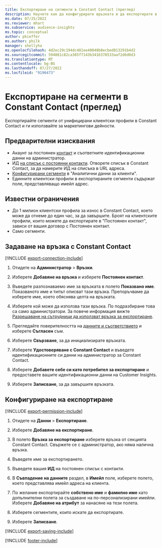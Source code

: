 ```yaml
---
title: Експортиране на сегменти в Constant Contact (преглед)
description: Научете как да конфигурирате връзката и да експортирате в Constant Contact.
ms.date: 07/25/2022
ms.reviewer: mhart
ms.subservice: audience-insights
ms.topic: conceptual
author: pkieffer
ms.author: philk
manager: shellyha
ms.openlocfilehash: 4d2ec29c194dc481ee40048b8ecbed813291b4d2
ms.sourcegitcommit: 594081c82ca385f7143b3416378533aaf2d6d0d3
ms.translationtype: MT
ms.contentlocale: bg-BG
ms.lasthandoff: 07/27/2022
ms.locfileid: "9196473"
---
```

# <a name="export-segments-to-constant-contact-preview"></a>Експортиране на сегменти в Constant Contact (преглед)

Експортирайте сегменти от унифицирани клиентски профили в Constant Contact и ги използвайте за маркетингови дейности.

## <a name="prerequisites"></a>Предварителни изисквания

- Акаунт за постоянен [контакт](https://www.constantcontact.com/account-home) и съответните идентификационни данни на администратор.
- ИД [на списък с постоянни контакти](https://app.constantcontact.com/pages/contacts/ui#lists). Отворете списък в Constant Contact, за да намерите ИД на списъка в URL адреса.
- [Конфигурирани сегменти](segments.md) в "Аналитични данни за клиенти".
- Единните клиентски профили в експортираните сегменти съдържат поле, представляващо имейл адрес.

## <a name="known-limitations"></a>Известни ограничения

- До 1 милион клиентски профила за износ в Constant Contact, което може да отнеме до един час, за да завършите. Броят на клиентските профили, които можете да експортирате в "Постоянен контакт", зависи от вашия договор с Постоянен контакт.
- Само сегменти.

## <a name="set-up-connection-to-constant-contact"></a>Задаване на връзка с Constant Contact

[!INCLUDE [export-connection-include](includes/export-connection-admn.md)]

1. Отидете на **Администратор** > **Връзки**.

1. Изберете **Добавяне на връзка** и изберете **Постоянен контакт**.

1. Въведете разпознаваемо име за връзката в полето **Показвано име**. Показваното име и типът описват тази връзка. Препоръчваме да изберете име, което обяснява целта на връзката.

1. Изберете кой може да използва тази връзка. По подразбиране това са само администратори. За повече информация вижте [Разрешаване на сътрудници да използват връзка за експортиране](connections.md#allow-contributors-to-use-a-connection-for-exports).

1. Прегледайте поверителността на [данните и съответствието](connections.md#data-privacy-and-compliance) и изберете **Съгласен** съм.

1. Изберете **Свързване**, за да инициализирате връзката.

1. Изберете **Удостоверяване с Constant Contact** и въведете идентификационните си данни на администратор за Constant Contact.

1. Изберете **Добавете себе си като потребител за експортиране** и предоставете вашите идентификационни данни на Customer Insights.

1. Изберете **Записване**, за да завършите връзката.

## <a name="configure-an-export"></a>Конфигуриране на експортиране

[!INCLUDE [export-permission-include](includes/export-permission.md)]

1. Отидете на **Данни** > **Експортиране**.

1. Изберете **Добавяне на експортиране**.

1. В полето **Връзка за експортиране** изберете връзка от секцията Constant Contact. Свържете се с администратор, ако няма налична връзка.

1. Въведете име за експортирането.

1. Въведете вашия **ИД** на постоянен списък с контакти.

1. В **Съвпадение на данните** раздел, в **Имейл** поле, изберете полето, което представлява имейл адреса на клиента.

1. По желание експортирайте **собствено име** и **фамилно име** като допълнителни полета за създаване на по-персонализирани имейли. Изберете **Добавяне на атрибут** за нанасяне на тези полета.

1. Изберете сегментите, които искате да експортирате.

1. Изберете **Записване**.

[!INCLUDE [export-saving-include](includes/export-saving.md)]

[!INCLUDE [footer-include](includes/footer-banner.md)]
